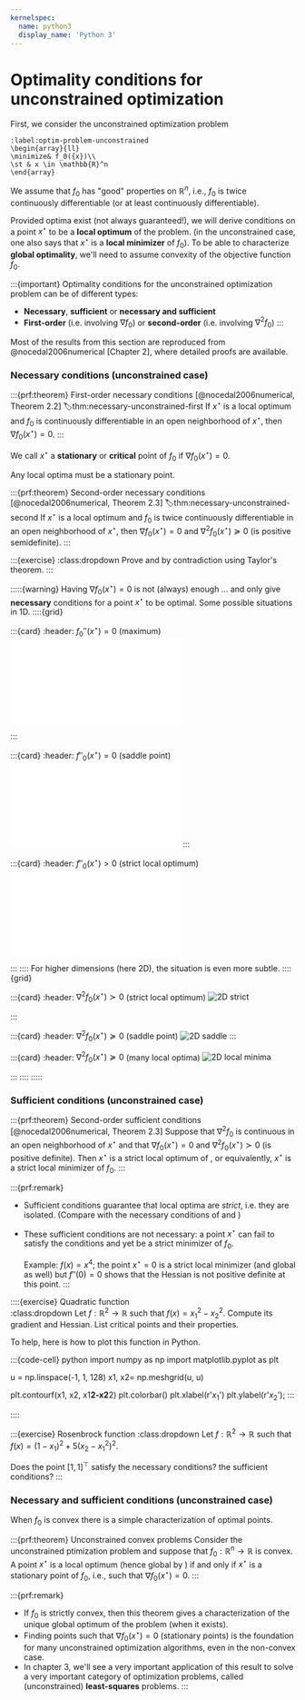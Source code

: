 ```yaml
---
kernelspec:
  name: python3
  display_name: 'Python 3'
---
```


# Optimality conditions for unconstrained optimization

First, we consider the unconstrained optimization problem

```{math}
:label:optim-problem-unconstrained
\begin{array}{ll}
\minimize& f_0({x})\\
\st & x \in \mathbb{R}^n
\end{array}
```

We assume that $f_0$ has "good" properties on $\mathbb{R}^n$, i.e., $f_0$ is twice continuously differentiable (or at least continuously differentiable).

Provided optima exist (not always guaranteed!), we will derive conditions on a point $x^\star$ to be a **local optimum** of the problem. (in the unconstrained case, one also says that $x^\star$ is a **local minimizer** of $f_0$).
To be able to characterize **global optimality**, we'll need to assume convexity of the objective function $f_0$. 

:::{important}
Optimality conditions for the unconstrained optimization problem [](#optim-problem-unconstrained) can be of different types:

- **Necessary**, **sufficient** or **necessary and sufficient**
- **First-order** (i.e. involving $\nabla f_0$) or **second-order** (i.e. involving $\nabla^2 f_0$)
:::

Most of the results from this section are reproduced from @nocedal2006numerical [Chapter 2], where detailed proofs are available. 

### Necessary conditions (unconstrained case)

:::{prf:theorem} First-order necessary conditions [@nocedal2006numerical, Theorem 2.2]
:label:thm:necessary-unconstrained-first
If $x^\star$ is a local optimum and $f_0$ is continuously differentiable in an open neighborhood of $x^\star$, then $\nabla f_0 (x^\star) = 0$.
:::

We call $x^\star$ a **stationary** or **critical** point of $f_0$ if $\nabla f_0(x^\star) = 0$.

Any local optima must be a stationary point.

:::{prf:theorem} Second-order necessary conditions [@nocedal2006numerical, Theorem 2.3]
:label:thm:necessary-unconstrained-second
If $x^\star$ is a local optimum and $f_0$ is twice continuously differentiable in an open neighborhood of $x^\star$, then $\nabla f_0(x^\star) = 0$ and $\nabla^2 f_0(x^\star) \succeq 0$ (is positive semidefinite).
:::

:::{exercise}
:class:dropdown
Prove [](#thm:necessary-unconstrained-first) and [](#thm:necessary-unconstrained-second) by contradiction using Taylor's theorem.
:::

:::::{warning} Having $\nabla f_0(x^\star) = 0$ is not (always) enough ...
[](#thm:necessary-unconstrained-first) and [](#thm:necessary-unconstrained-second) only give **necessary** conditions for a point $x^\star$ to be optimal. 
Some possible situations in 1D.
::::{grid}

:::{card}
:header: $f_0''(x^\star) = 0$ (maximum)
![1D maxima](figures/1D_maxima.pdf)

:::

:::{card}
:header: $f''_0(x^\star) = 0$ (saddle point)
![1D saddle](figures/1D_saddle.pdf)
:::

:::{card}
:header: $f''_0(x^\star) > 0$ (strict local optimum)
![1D strict minima](figures/1D_strict_minima.pdf)

:::
::::
For higher dimensions (here 2D), the situation is even more subtle.
::::{grid} 

:::{card}
:header: $\nabla^2 f_0 (x^\star) \succ 0$ (strict local optimum)
![2D strict](figures/2D_strict.png)

:::

:::{card}
:header: $\nabla^2 f_0 (x^\star) \succeq 0$ (saddle point)
![2D saddle](figures/saddlepoint.png)
:::

:::{card}
:header: $\nabla^2 f_0(x^\star) \succeq 0$ (many local optima)
![2D local minima](figures/2Dnonstrict.png)

:::
::::
:::::

### Sufficient conditions (unconstrained case)

:::{prf:theorem} Second-order sufficient conditions [@nocedal2006numerical, Theorem 2.3]
Suppose that $\nabla^2 f_0$ is continuous in an open neighborhood of $x^\star$ and that $\nabla f_0(x^\star) = 0$ and $\nabla^2 f_0(x^\star) \succ 0$ (is positive definite). Then $x^\star$ is a strict local optimum of [](#optim-problem-unconstrained), or equivalently, $x^\star$ is a strict local minimizer of $f_0$. 
:::

:::{prf:remark}
- Sufficient conditions guarantee that local optima are *strict*, i.e. they are isolated. (Compare with the necessary conditions of [](#thm:necessary-unconstrained-first) and [](#thm:necessary-unconstrained-second))
- These sufficient conditions are not necessary: a point $x^\star$ can fail to satisfy the conditions and yet be a strict minimizer of $f_0$.

    Example: $f(x) = x^4$; the point $x^\star = 0$ is a strict local minimizer (and global as well) but $f''(0) = 0$ shows that the Hessian is not positive definite at this point.
:::

::::{exercise} Quadratic function  
:class:dropdown
Let $f:\mathbb{R}^2 \rightarrow \mathbb{R}$ such that $f(x) = x_1^2 - x_2^2$. Compute its gradient and Hessian. List critical points and their properties.

To help, here is how to plot this function in Python. 

:::{code-cell} python
import numpy as np
import matplotlib.pyplot as plt

u = np.linspace(-1, 1, 128)
x1, x2= np.meshgrid(u, u)

plt.contourf(x1, x2, x1**2-x2**2)
plt.colorbar()
plt.xlabel(r'$x_1$')
plt.ylabel(r'$x_2$');
:::

::::


:::{exercise} Rosenbrock function
:class:dropdown
Let $f:\mathbb{R}^2 \rightarrow \mathbb{R}$ such that $f(x) = (1-x_1)^2 + 5(x_2-x_1^2)^2$.

Does the point $[1, 1]^\top$ satisfy the necessary conditions? the sufficient conditions?
:::

### Necessary and sufficient conditions (unconstrained case)

When $f_0$ is convex there is a simple characterization of optimal points.

:::{prf:theorem} Unconstrained convex problems
Consider the unconstrained ptimization problem [](#optim-problem-unconstrained) and suppose that $f_0:\mathbb{R}^n\rightarrow \mathbb{R}$ is convex.  
A point $x^\star$ is a local optimum (hence global by [](#thm:uniqueness_cvx)) if and only if $x^\star$ is a stationary point of $f_0$, i.e., such that $\nabla f_0(x^\star) = 0$.
:::

:::{prf:remark}
- If $f_0$ is strictly convex, then this theorem gives a characterization of the unique global optimum of the problem (when it exists).
- Finding points such that $\nabla f_0 (x^\star) = 0$ (stationary points) is the foundation for many unconstrained optimization algorithms, even in the non-convex case.
- In chapter 3, we'll see a very important application of this result to solve a very important category of optimization problems, called (unconstrained) **least-squares** problems.
:::